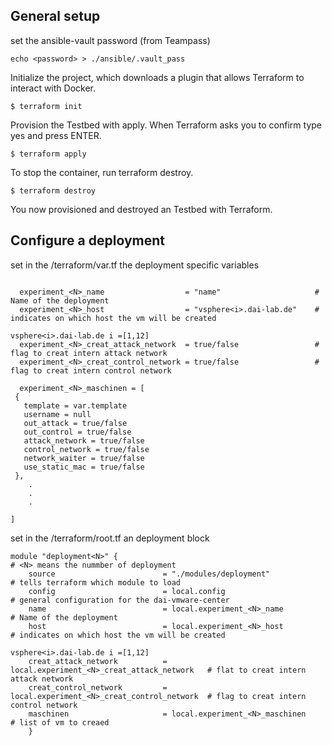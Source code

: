 ## General setup
set the ansible-vault password (from Teampass)
```console
echo <password> > ./ansible/.vault_pass
```

Initialize the project, which downloads a plugin that allows Terraform to interact with Docker.
```console
$ terraform init
```
Provision the Testbed with apply. When Terraform asks you to confirm type yes and press ENTER.
```console
$ terraform apply
```
To stop the container, run terraform destroy.
```console
$ terraform destroy
```
You  now provisioned and destroyed an Testbed with Terraform.

## Configure a deployment



set in the /terraform/var.tf the deployment specific variables
```console

  experiment_<N>_name                  = "name"                     # Name of the deployment
  experiment_<N>_host                  = "vsphere<i>.dai-lab.de"    # indicates on which host the vm will be created   
                                                                                  vsphere<i>.dai-lab.de i =[1,12]
  experiment_<N>_creat_attack_network  = true/false                 # flag to creat intern attack network
  experiment_<N>_creat_control_network = true/false                 # flag to creat intern control network
                 
  experiment_<N>_maschinen = [
 {
   template = var.template  
   username = null
   out_attack = true/false
   out_control = true/false
   attack_network = true/false
   control_network = true/false
   network_waiter = true/false
   use_static_mac = true/false
 },
    .
    .
    .

]

```

set in the /terraform/root.tf an deployment block 
```console
module "deployment<N>" {                                                        # <N> means the nummber of deployment
    source                        = "./modules/deployment"                      # tells terraform which module to load  
    config                        = local.config                                # general configuration for the dai-vmware-center 
    name                          = local.experiment_<N>_name                   # Name of the deployment
    host                          = local.experiment_<N>_host                   # indicates on which host the vm will be created   
                                                                                  vsphere<i>.dai-lab.de i =[1,12]
    creat_attack_network          = local.experiment_<N>_creat_attack_network   # flat to creat intern attack network  
    creat_control_network         = local.experiment_<N>_creat_control_network  # flag to creat intern control network
    maschinen                     = local.experiment_<N>_maschinen              # list of vm to creaed
    }
```



